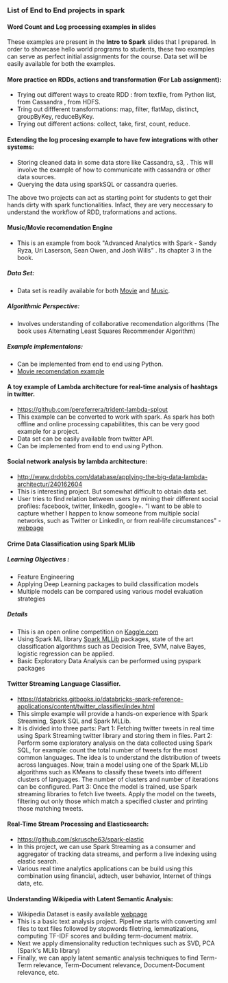 ### List of End to End projects in spark

#### Word Count and Log processing examples in slides

These examples are present in the **Intro to Spark** slides that I prepared. In order to showcase hello world programs to students, these two examples can serve as perfect initial assignments for the course. Data set will be easily available for both the examples.

#### More practice on RDDs, actions and transformation (For Lab assignment):
- Trying out different ways to create RDD : from texfile, from Python list, from Cassandra , from HDFS.
- Tring out diffferent transformations: map, filter, flatMap, distinct, groupByKey, reduceByKey.
- Trying out different actions: collect, take, first, count, reduce.

#### Extending the log procesing example to have few integrations with other systems:
- Storing cleaned data in some data store like Cassandra, s3, . This will involve the example of how to communicate with cassandra or other data sources.
- Querying the data using sparkSQL or cassandra queries.

The above two projects can act as starting point for students to get their hands dirty with spark functionalities. Infact, they are very neccessary to understand the workflow of RDD, traformations and actions. 

#### Music/Movie recomendation Engine
- This is an example from book "Advanced Analytics with Spark - Sandy Ryza, Uri Laserson, Sean Owen, and Josh Wills" . Its chapter 3 in the book.

##### Data Set:
- Data set is readily available for both [Movie](http://grouplens.org/datasets/movielens/) and [Music](https://www.kaggle.com/c/msdchallenge/data).

##### Algorithmic Perspective:
- Involves understanding of collaborative recomendation algorithms (The book uses Alternating Least Squares Recommender Algorithm)

##### Example implementaions:
- Can be implemented from end to end using Python.
- [Movie recomendation example](http://www.slideshare.net/CasertaConcepts/analytics-week-recommendations-on-spark)

#### A toy example of Lambda architecture for real-time analysis of hashtags in twitter. 
- https://github.com/pereferrera/trident-lambda-splout
- This example can be converted to work with spark. As spark has both offline and online processing capabilitites, this can be very good example for a project.
- Data set can be easily available from twitter API.
- Can be implemented from end to end using Python.

#### Social network analysis by lambda architecture:
- http://www.drdobbs.com/database/applying-the-big-data-lambda-architectur/240162604
- This is interesting project. But somewhat difficult to obtain data set.
- User tries to find relation between users by mining their different social profiles: facebook, twitter, linkedIn, google+.  "I want to be able to capture whether I happen to know someone from multiple social networks, such as Twitter or LinkedIn, or from real-life circumstances" - [webpage](http://www.drdobbs.com/database/applying-the-big-data-lambda-architectur/240162604)

#### Crime Data Classification using Spark MLlib #####
##### Learning Objectives : 
- Feature Engineering
- Applying Deep Learning packages to build classification models
- Multiple models can be compared using various model evaluation strategies  
 
##### Details
- This is an open online competition on [Kaggle.com](https://www.kaggle.com/c/sf-crime/data)
- Using Spark ML library [Spark MLLib](https://spark.apache.org/docs/1.1.0/mllib-guide.html) packages, state of the art classification algorithms such as Decision Tree, SVM, naive Bayes, logistic regression can be applied. 
- Basic Exploratory Data Analysis can be performed using pyspark packages



#### Twitter Streaming Language Classifier.
- https://databricks.gitbooks.io/databricks-spark-reference-applications/content/twitter_classifier/index.html
- This simple example will provide a hands-on experience with Spark Streaming, Spark SQL and Spark MLLib.
- It is divided into three parts:
  Part 1: Fetching twitter tweets in real time using Spark Streaming twitter library and storing them in files. 
  Part 2: Perform some exploratory analysis on the data collected using Spark SQL, for example: count the total number of tweets for the most common languages. The idea is to understand the distribution of tweets across languages. Now, train a model using one of the Spark MLLib algorithms such as KMeans to classify these tweets into different clusters of languages. The number of clusters and number of iterations can be configured.
  Part 3: Once the model is trained, use Spark streaming libraries to fetch live tweets. Apply the model on the tweets, filtering out only those which match a specified cluster and printing those matching tweets.


#### Real-Time Stream Processing and Elasticsearch:
- https://github.com/skrusche63/spark-elastic
- In this project, we can use Spark Streaming as a consumer and aggregator of tracking data streams, and perform a live indexing using elastic search.
- Various real time analytics applications can be build using this combination using financial, adtech, user behavior, Internet of things data, etc.

#### Understanding Wikipedia with Latent Semantic Analysis:
- Wikipedia Dataset is easily available [webpage](https://en.wikipedia.org/wiki/Wikipedia:Database_download)
- This is a basic text analysis project. Pipeline starts with converting xml files to text files followed by stopwords filetring, lemmatizations, computing TF-IDF scores and building term-document matrix. 
- Next we apply dimensionality reduction techniques such as SVD, PCA (Spark's MLlib library)
- Finally, we can apply latent semantic analysis techniques to find Term-Term relevance, Term-Document relevance, Document-Document relevance, etc.
